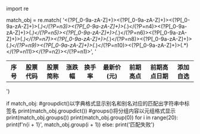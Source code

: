 import re

match_obj = re.match(
    '<(?P<n1>[_0-9a-zA-Z]+)><(?P<n2>[_0-9a-zA-Z]+)><(?P<n3>[_0-9a-zA-Z]+)>(.*)</(?P=n3)><(?P<n4>[_0-9a-zA-Z]+)>(.*)</(?P=n4)><(?P<n5>[_0-9a-zA-Z]+)>(.*)</(?P=n5)><(?P<n6>[_0-9a-zA-Z]+)>(.*)</(?P=n6)><(?P<n7>[_0-9a-zA-Z]+)>(.*)</(?P=n7)><(?P<n8>[_0-9a-zA-Z]+)>(.*)</(?P=n8)><(?P<n9>[_0-9a-zA-Z]+)>(.*)</(?P=n9)><(?P<n10>[_0-9a-zA-Z]+)>(.*)</(?P=n10)><(?P<n11>[_0-9a-zA-Z]+)>(.*)</(?P=n11)></(?P=n2)></(?P=n1)>',
    '<table><tr><th>序号</th><th>股票代码</th><th>股票简称</th><th>涨跌幅</th><th>换手率</th><th>最新价(元)</th><th>前期高点</th><th>前期高点日期</th><th>添加自选</th></tr></table>')

if match_obj:
    #groupdict()以字典格式显示别名和别名对应的匹配出字符串中标签名
    print(match_obj.groupdict())
    #groups()将分组内容以元组格式显示
    print(match_obj.groups())
    print(match_obj.group(0))
    for i in range(20):
        print(f'n{i + 1}', match_obj.group(i + 1))
else:
    print('匹配失败')
